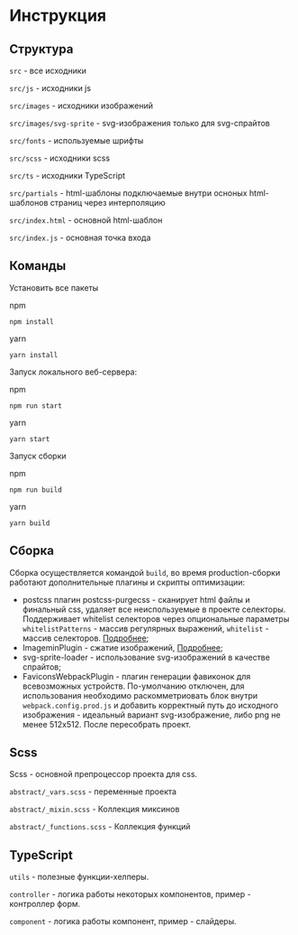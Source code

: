 # Инструкция

## Структура

`src` - все исходники

`src/js` - исходники js

`src/images` - исходники изображений

`src/images/svg-sprite` - svg-изображения только для svg-спрайтов

`src/fonts` - используемые шрифты

`src/scss` - исходники scss

`src/ts` - исходники TypeScript

`src/partials` - html-шаблоны подключаемые внутри осноных html-шаблонов страниц
через интерполяцию

`src/index.html` - основной html-шаблон

`src/index.js` - основная точка входа

## Команды

Установить все пакеты 

npm
```
npm install
```

yarn
```
yarn install
```

Запуск локального веб-сервера:

npm
```
npm run start
```

yarn
```
yarn start
```

Запуск сборки

npm
```
npm run build
```

yarn
```
yarn build
```

## Сборка

Сборка осуществляется командой `build`, во время production-сборки работают дополнительные 
плагины и скрипты оптимизации:

* postcss плагин postcss-purgecss - сканирует html файлы и финальный css,
удаляет все неиспользуемые в проекте селекторы. Поддерживает whitelist селекторов через 
опциональные параметры `whitelistPatterns` - массив регулярных выражений, `whitelist` - 
массив селекторов. [Подробнее](https://github.com/FullHuman/postcss-purgecss);
* ImageminPlugin - сжатие изображений, [Подробнее](https://github.com/Klathmon/imagemin-webpack-plugin);
* svg-sprite-loader - использование svg-изображений в качестве спрайтов;
* FaviconsWebpackPlugin - плагин генерации фавиконок для всевозможных устройств. 
По-умолчанию отключен, для использования необходимо раскомметриовать блок внутри
`webpack.config.prod.js` и добавить корректный путь до исходного изображения - идеальный 
вариант svg-изображение, либо png не менее 512х512. После пересобрать проект.

## Scss

Scss - основной препроцессор проекта для css.

`abstract/_vars.scss` - переменные проекта

`abstract/_mixin.scss` - Коллекция миксинов

`abstract/_functions.scss` - Коллекция функций 

## TypeScript

`utils` - полезные функции-хелперы.

`controller` - логика работы некоторых компонентов, пример - контроллер форм.

`component` - логика работы компонент, пример - слайдеры.
